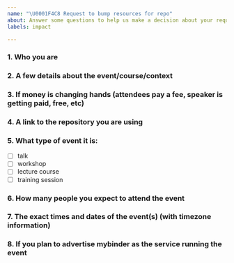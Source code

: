 ```yaml
---
name: "\U0001F4C8 Request to bump resources for repo"
about: Answer some questions to help us make a decision about your request and set things up faster.
labels: impact

---
```

<!-- 
🌟🌟🌟🌟🌟
Use this form to request a temporary increase in limits for a repository to help with running an event.

📅 Ideally open an issue two weeks before an event, though we will still consider requests up to 48 hours before the event 📅

👉 Please answer all these questions. The more information you provide the faster we'll be able to make a decision. Feel free to add additional information at the end❗

😻 The information you provide also allows us to track our impact which will be useful when we report to those who fund mybinder.org or seek new funding 😻
🌟🌟🌟🌟🌟
-->
### 1. Who you are
### 2. A few details about the event/course/context
### 3. If money is changing hands (attendees pay a fee, speaker is getting paid, free, etc)
### 4. A link to the repository you are using
### 5. What type of event it is:
- [ ] talk
- [ ] workshop
- [ ] lecture course
- [ ] training session

### 6. How many people you expect to attend the event
### 7. The exact times and dates of the event(s) (with timezone information)
<!-- It would be great if you could notify us >48H ahead of the event -->
### 8. If you plan to advertise mybinder as the service running the event
